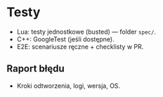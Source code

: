 # Testy

- Lua: testy jednostkowe (busted) — folder `spec/`.
- C++: GoogleTest (jeśli dostępne).
- E2E: scenariusze ręczne + checklisty w PR.

## Raport błędu
- Kroki odtworzenia, logi, wersja, OS.
